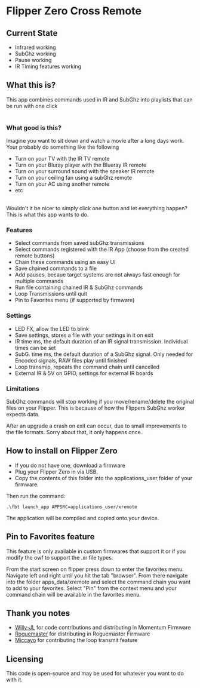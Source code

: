 # Flipper Zero Cross Remote

## Current State
- Infrared working
- SubGhz working
- Pause working
- IR Timing features working

## What this is?
This app combines commands used in IR and SubGhz into playlists that can be run with one click
<br><br>

### What good is this?
Imagine you want to sit down and watch a movie after a long days work. <br>
Your probably do something like the following<br>
- Turn on your TV with the IR TV remote<br>
- Turn on your Bluray player with the Blueray IR remote<br>
- Turn on your surround sound with the speaker IR remote<br>
- Turn on your ceiling fan using a subGhz remote<br>
- Turn on your AC using another remote<br>
- etc<br>
<br>
Wouldn't it be nicer to simply click one button and let everything happen? This is what this app wants to do. <br>

### Features
- Select commands from saved subGhz transmissions
- Select commands registered with the IR App (choose from the created remote buttons)<br>
- Chain these commands using an easy UI<br>
- Save chained commands to a file<br>
- Add pauses, becaue target systems are not always fast enough for multiple commands<br>
- Run file containing chained IR & SubGhz commands<br>
- Loop Transmissions until quit
- Pin to Favorites menu (if supported by firmware)

### Settings
- LED FX, allow the LED to blink
- Save settings, stores a file with your settings in it on exit
- IR time ms, the default duration of an IR signal transmission. Individual times can be set
- SubG. time ms, the default duration of a SubGhz signal. Only needed for Encoded signals, RAW files play until finished
- Loop transmip, repeats the command chain until cancelled
- External IR & 5V on GPIO, settings for external IR boards

### Limitations
SubGhz commands will stop working if you move/rename/delete the original files on your Flipper. This is because of how the Flippers SubGhz worker expects data. 

After an upgrade a crash on exit can occur, due to small improvements to the file formats. Sorry about that, it only happens once. 

## How to install on Flipper Zero
- If you do not have one, download a firmware<br>
- Plug your Flipper Zero in via USB. <br>
- Copy the contents of this folder into the applications_user folder of your firmware. <br> 

Then run the command: 
 ```
.\fbt launch_app APPSRC=applications_user/xremote
 ```
The application will be compiled and copied onto your device. 

## Pin to Favorites feature
This feature is only available in custom firmwares that support it or if you modify the owf to support the .xr file types.

From the start screen on flipper press down to enter the favorites menu. Navigate left and right until you hit the tab "browser". From there navigate into the folder apps_data/xremote and select the command chain you want to add to your favorites. Select "Pin" from the context menu and your command chain will be available in the favorites menu. 

## Thank you notes
- [Willy-JL](https://github.com/Willy-JL) for code contributions and distributing in Momentum Firmware
- [Roguemaster](https://github.com/RogueMaster/flipperzero-firmware-wPlugins) for distributing in Roguemaster Firmware
- [Miccayo](https://github.com/miccayo) for contributing the loop transmit feature

## Licensing
This code is open-source and may be used for whatever you want to do with it. 